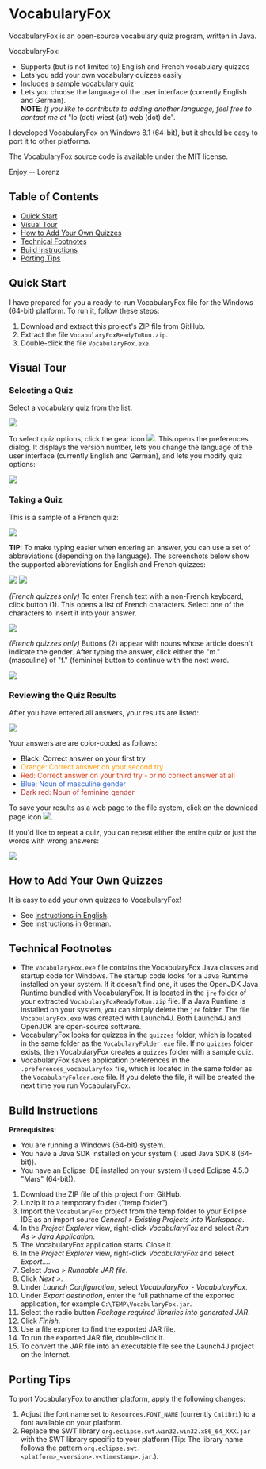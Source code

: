 # VocabularyFox

VocabularyFox is an open-source vocabulary quiz program, written in Java.

VocabularyFox:
* Supports (but is not limited to) English and French vocabulary quizzes
* Lets you add your own vocabulary quizzes easily
* Includes a sample vocabulary quiz
* Lets you choose the language of the user interface (currently English and German).  
**NOTE**: _If you like to contribute to adding another language, feel free to contact me at_ "lo (dot) wiest (at) web (dot) de".

I developed VocabularyFox on Windows 8.1 (64-bit), but it should be easy to port it to other platforms.

The VocabularyFox source code is available under the MIT license.

Enjoy -- Lorenz

## Table of Contents

* [Quick Start](#quick-start)
* [Visual Tour](#visual-tour)
* [How to Add Your Own Quizzes](#how-to-add-your-own-quizzes)
* [Technical Footnotes](#technical-footnotes)
* [Build Instructions](#build-instructions)
* [Porting Tips](#porting-tips)

## Quick Start

I have prepared for you a ready-to-run VocabularyFox file for the Windows (64-bit) platform. To run it, follow these steps:

1. Download and extract this project's ZIP file from GitHub.
2. Extract the file `VocabularyFoxReadyToRun.zip`.
3. Double-click the file `VocabularyFox.exe`.

## Visual Tour

### Selecting a Quiz

Select a vocabulary quiz from the list:

<img src="pics/pic01.png"/>

To select quiz options, click the gear icon <img src="pics/pic02.png"/>. This opens the preferences dialog. It displays the version number, lets you change the language of the user interface (currently English and German), and lets you modify quiz options:

<img src="pics/pic03.png"/>

### Taking a Quiz

This is a sample of a French quiz:

<img src="pics/pic06.png"/>

**TIP**: To make typing easier when entering an answer, you can use a set of abbreviations (depending on the language). The screenshots below show the supported abbreviations for English and French quizzes:

<img src="pics/pic04.png"/> <img src="pics/pic05.png"/>

_(French quizzes only)_ To enter French text with a non-French keyboard, click button (1). This opens a list of French characters. Select one of the characters to insert it into your answer.

<img src="pics/pic07.png"/>

_(French quizzes only)_ Buttons (2) appear with nouns whose article doesn't indicate the gender. After typing the answer, click either the "m." (masculine) of "f." (feminine) button to continue with the next word.

<img src="pics/pic08.png"/>

### Reviewing the Quiz Results

After you have entered all answers, your results are listed:

<img src="pics/pic09.png"/>

Your answers are are color-coded as follows: 
* <span style="color: rgb(0, 0, 0)">Black</style>: Correct answer on your first try
* <span style="color: rgb(255, 153, 0)">Orange</style>: Correct answer on your second try
* <span style="color: rgb(220, 57, 18)">Red</style>: Correct answer on your third try - or no correct answer at all
* <span style="color: rgb(51, 102, 204)">Blue</style>: Noun of masculine gender
* <span style="color:rgb(184, 46, 46) ">Dark red</style>: Noun of feminine gender

To save your results as a web page to the file system, click on the download page icon <img src="pics/pic10.png"/>.

If you'd like to repeat a quiz, you can repeat either the entire quiz or just the words with wrong answers:

<img src="pics/pic11.png"/>

## How to Add Your Own Quizzes

It is easy to add your own quizzes to VocabularyFox!
* See [instructions in English](doc/InstructionsEnglish.pdf).
* See [instructions in German](doc/InstructionsGerman.pdf).

## Technical Footnotes

* The `VocabularyFox.exe` file contains the VocabularyFox Java classes and startup code for Windows. The startup code looks for a Java Runtime installed on your system. If it doesn't find one, it uses the OpenJDK Java Runtime bundled with VocabularyFox. It is located in the `jre` folder of your extracted `VocabularyFoxReadyToRun.zip` file. If a Java Runtime is installed on your system, you can simply delete the `jre` folder. The file `VocabularyFox.exe` was created with Launch4J. Both Launch4J and OpenJDK are open-source software.
* VocabularyFox looks for quizzes in the `quizzes` folder, which is located in the same folder as the `VocabularyFolder.exe` file. If no `quizzes` folder exists, then VocabularyFox creates a `quizzes` folder with a sample quiz.
* VocabularyFox saves application preferences in the `.preferences_vocabularyfox` file, which is located in the same folder as the `VocabularyFolder.exe` file. If you delete the file, it will be created the next time you run VocabularyFox.

## Build Instructions

**Prerequisites:**
* You are running a Windows (64-bit) system.
* You have a Java SDK installed on your system (I used Java SDK 8 (64-bit)).
* You have an Eclipse IDE installed on your system (I used Eclipse 4.5.0 "Mars" (64-bit)).

1. Download the ZIP file of this project from GitHub.
2. Unzip it to a temporary folder ("temp folder").
3. Import the `VocabularyFox` project from the temp folder to your Eclipse IDE as an import source _General > Existing Projects into Workspace_.
4. In the _Project Explorer_ view, right-click _VocabularyFox_ and select _Run As > Java Application_.
5. The VocabularyFox application starts. Close it.
6. In the _Project Explorer_ view, right-click _VocabularyFox_ and select _Export..._.
7. Select _Java > Runnable JAR file_.
8. Click _Next >_.
9. Under _Launch Configuration_, select _VocabularyFox - VocabularyFox_.
10. Under _Export destination_, enter the full pathname of the exported application, for example `C:\TEMP\VocabularyFox.jar`.
11. Select the radio button _Package required libraries into generated JAR_.
12. Click _Finish_.
13. Use a file explorer to find the exported JAR file.
14. To run the exported JAR file, double-click it.
15. To convert the JAR file into an executable file see the Launch4J project on the Internet.

## Porting Tips

To port VocabularyFox to another platform, apply the following changes:

1. Adjust the font name set to `Resources.FONT_NAME` (currently `Calibri`) to a font available on your platform.
2. Replace the SWT library `org.eclipse.swt.win32.win32.x86_64_XXX.jar` with the SWT library specific to your platform (Tip: The library name follows the pattern `org.eclipse.swt.<platform>_<version>.v<timestamp>.jar`.).
